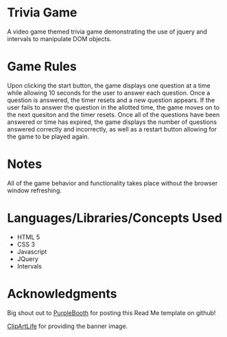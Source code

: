 # Trivia Game

A video game themed trivia game demonstrating the use of jquery and intervals to manipulate DOM objects.

# Game Rules

Upon clicking the start button, the game displays one question at a time while allowing 10 seconds for the user to answer each question. Once a question is answered, the timer resets and a new question appears. If the user fails to answer the question in the allotted time, the game moves on to the next quesiton and the timer resets. Once all of the questions have been answered or time has expired, the game displays the number of questions answered correctly and incorrectly, as well as a restart button allowing for the game to be played again.

# Notes

All of the game behavior and functionality takes place without the browser window refreshing.

# Languages/Libraries/Concepts Used
- HTML 5
- CSS 3
- Javascript
- JQuery
- Intervals

# Acknowledgments

Big shout out to [PurpleBooth](https://gist.github.com/PurpleBooth/109311bb0361f32d87a2) for posting this Read Me template on github!

[ClipArtLife](https://wallpaper-gallery.net/single/video-game-collage-wallpapers-13.html) for providing the banner image.
